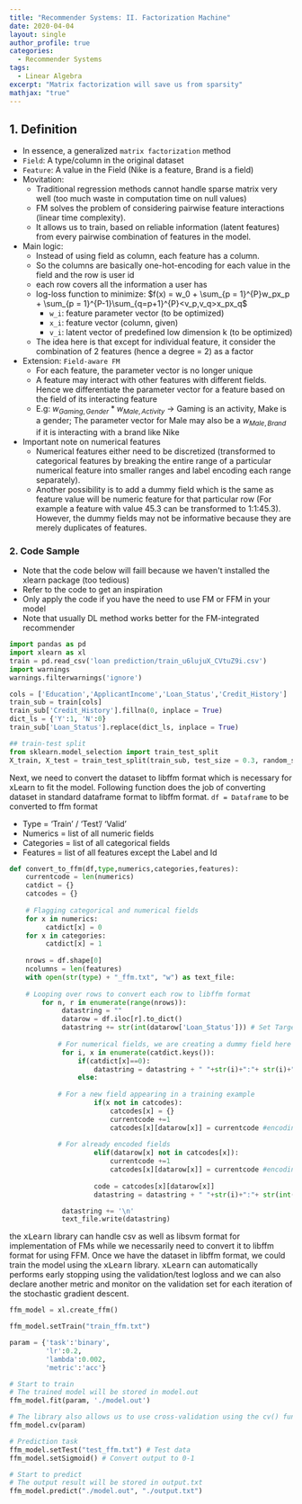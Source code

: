 ```yaml
---
title: "Recommender Systems: II. Factorization Machine"
date: 2020-04-04
layout: single
author_profile: true
categories:
  - Recommender Systems
tags: 
  - Linear Algebra
excerpt: "Matrix factorization will save us from sparsity"
mathjax: "true"
---
```

## 1. Definition
- In essence, a generalized `matrix factorization` method
- `Field`: A type/column in the original dataset
- `Feature`: A value in the Field (Nike is a feature, Brand is a field)
- Movitation:
   - Traditional regression methods cannot handle sparse matrix very well (too much waste in computation time on null values)
   - FM solves the problem of considering pairwise feature interactions (linear time complexity). 
   - It allows us to train, based on reliable information (latent features) from every pairwise combination of features in the model.
- Main logic:
    - Instead of using field as column, each feature has a column.
    - So the columns are basically one-hot-encoding for each value in the field and the row is user id
    - each row covers all the information a user has
    - log-loss function to minimize: $f(x) = w_0 + \sum_{p = 1}^{P}w_px_p + \sum_{p = 1}^{P-1}\sum_{q=p+1}^{P}<v_p,v_q>x_px_q$
        - `w_i`: feature parameter vector (to be optimized)
        - `x_i`: feature vector (column, given)
        - `v_i`: latent vector of predefined low dimension k  (to be optimized)
    - The idea here is that except for individual feature, it consider the combination of 2 features (hence a degree = 2) as a factor
- Extension: `Field-aware FM`
    - For each feature, the parameter vector is no longer unique
    - A feature may interact with other features with different fields. Hence we differentiate the parameter vector for a feature based on the field of its interacting feature
    - E.g: $w_{Gaming, Gender}*w_{Male,Activity}$ -> Gaming is an activity, Make is a gender; The parameter vector for Male may also be a $w_{Male, Brand}$ if it is interacting with a brand like Nike
- Important note on numerical features
    - Numerical features either need to be discretized (transformed to categorical features by breaking the entire range of a particular numerical feature into smaller ranges and label encoding each range separately).
    - Another possibility is to add a dummy field which is the same as feature value will be numeric feature for that particular row (For example a feature with value 45.3 can be transformed to 1:1:45.3). However, the dummy fields may not be informative because they are merely duplicates of features.

### 2. Code Sample
- Note that the code below will faill because we haven't installed the xlearn package (too tedious)
- Refer to the code to get an inspiration
- Only apply the code if you have the need to use FM or FFM in your model
- Note that usually DL method works better for the FM-integrated recommender

```python
import pandas as pd
import xlearn as xl
train = pd.read_csv('loan prediction/train_u6lujuX_CVtuZ9i.csv')
import warnings
warnings.filterwarnings('ignore')

cols = ['Education','ApplicantIncome','Loan_Status','Credit_History']
train_sub = train[cols]
train_sub['Credit_History'].fillna(0, inplace = True)
dict_ls = {'Y':1, 'N':0}
train_sub['Loan_Status'].replace(dict_ls, inplace = True)

## train-test split
from sklearn.model_selection import train_test_split
X_train, X_test = train_test_split(train_sub, test_size = 0.3, random_state = 5)
```
Next, we need to convert the dataset to libffm format which is necessary for xLearn to fit the model. Following function does the job of converting dataset in standard dataframe format to libffm format. `df = Dataframe` to be converted to ffm format
- Type = ‘Train’ / ‘Test’/ ‘Valid’
- Numerics = list of all numeric fields
- Categories = list of all categorical fields
- Features = list of all features except the Label and Id

```python
def convert_to_ffm(df,type,numerics,categories,features):
    currentcode = len(numerics)
    catdict = {}
    catcodes = {}
    
    # Flagging categorical and numerical fields
    for x in numerics:
         catdict[x] = 0
    for x in categories:
         catdict[x] = 1
    
    nrows = df.shape[0]
    ncolumns = len(features)
    with open(str(type) + "_ffm.txt", "w") as text_file:
    
    # Looping over rows to convert each row to libffm format
        for n, r in enumerate(range(nrows)):
             datastring = ""
             datarow = df.iloc[r].to_dict()
             datastring += str(int(datarow['Loan_Status'])) # Set Target Variable here
             
            # For numerical fields, we are creating a dummy field here
             for i, x in enumerate(catdict.keys()):
                 if(catdict[x]==0):
                     datastring = datastring + " "+str(i)+":"+ str(i)+":"+ str(datarow[x])
                 else:
            
            # For a new field appearing in a training example
                     if(x not in catcodes):
                         catcodes[x] = {}
                         currentcode +=1
                         catcodes[x][datarow[x]] = currentcode #encoding the feature
             
            # For already encoded fields
                     elif(datarow[x] not in catcodes[x]):
                         currentcode +=1
                         catcodes[x][datarow[x]] = currentcode #encoding the feature
                     
                     code = catcodes[x][datarow[x]]
                     datastring = datastring + " "+str(i)+":"+ str(int(code))+":1"

             datastring += '\n'
             text_file.write(datastring)
```

the <kbd>xLearn</kbd> library can handle csv as well as libsvm format for implementation of FMs while we necessarily need to convert it to libffm format for using FFM. Once we have the dataset in libffm format, we could train the model using the <kbd>xLearn</kbd> library. <kbd>xLearn</kbd> can automatically performs early stopping using the validation/test logloss and we can also declare another metric and monitor on the validation set for each iteration of the stochastic gradient descent.

```python
ffm_model = xl.create_ffm()

ffm_model.setTrain("train_ffm.txt")

param = {'task':'binary', 
         'lr':0.2,
         'lambda':0.002, 
         'metric':'acc'}

# Start to train
# The trained model will be stored in model.out
ffm_model.fit(param, './model.out')

# The library also allows us to use cross-validation using the cv() function:
ffm_model.cv(param)

# Prediction task
ffm_model.setTest("test_ffm.txt") # Test data
ffm_model.setSigmoid() # Convert output to 0-1

# Start to predict
# The output result will be stored in output.txt
ffm_model.predict("./model.out", "./output.txt")
```